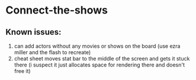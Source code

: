 # Connect-the-shows

## Known issues:
  1. can add actors without any movies or shows on the board (use ezra miller and the flash to recreate)
  2. cheat sheet moves stat bar to the middle of the screen and gets it stuck there (i suspect it just allocates space for rendering there and doesn't free it)
